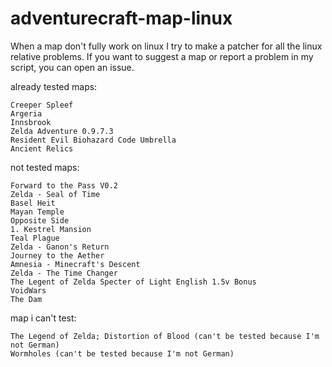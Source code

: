 # adventurecraft-map-linux
When a map don't fully work on linux I try to make a patcher for all the linux relative problems.
If you want to suggest a map or report a problem in my script, you can open an issue.

already tested maps:
```
Creeper Spleef
Argeria
Innsbrook
Zelda Adventure 0.9.7.3
Resident Evil Biohazard Code Umbrella
Ancient Relics
```

not tested maps:
```
Forward to the Pass V0.2
Zelda - Seal of Time
Basel Heit
Mayan Temple
Opposite Side
1. Kestrel Mansion
Teal Plague
Zelda - Ganon's Return
Journey to the Aether
Amnesia - Minecraft's Descent
Zelda - The Time Changer
The Legent of Zelda Specter of Light English 1.5v Bonus
VoidWars
The Dam
```

map i can't test:
```
The Legend of Zelda; Distortion of Blood (can't be tested because I'm not German)
Wormholes (can't be tested because I'm not German)
```
